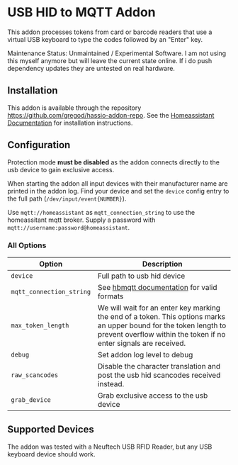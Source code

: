 # USB HID to MQTT Addon

This addon processes tokens from card or barcode readers that use a virtual USB keyboard to type the codes followed by an "Enter" key.

Maintenance Status: Unmaintained / Experimental Software. I am not using this myself anymore but will leave the current state online. If i do push dependency updates they are untested on real hardware.

## Installation
This addon is available through the repository https://github.com/gregod/hassio-addon-repo. See the [Homeassistant Documentation](https://www.home-assistant.io/hassio/installing_third_party_addons/) for installation instructions.

## Configuration
Protection mode **must be disabled** as the addon connects directly to the usb device to gain exclusive access.

When starting the addon all input devices with their manufacturer name are printed in the addon log. 
Find your device and set the `device` config entry to the full path (`/dev/input/event{NUMBER}`).

Use `mqtt://homeassistant` as `mqtt_connection_string` to use the homeassitant mqtt broker.
Supply a password with `mqtt://username:password@homeassistant`.

### All Options

| Option | Description |
| --- | --- |
| `device` | Full path to usb hid device |
| `mqtt_connection_string` | See [hbmqtt documentation](https://github.com/mqtt/mqtt.org/wiki/URI-Scheme) for valid formats |
| `max_token_length` | We will wait for an enter key marking the end of a token. This options marks an upper bound for the token length to prevent overflow within the token if no enter signals are received. |
| `debug` | Set addon log level to debug |
|  `raw_scancodes` | Disable the character translation and post the usb hid scancodes received instead. |
| `grab_device` | Grab exclusive access to the usb device |


## Supported Devices

The addon was tested with a Neuftech USB RFID Reader, but any USB keyboard device should work.


